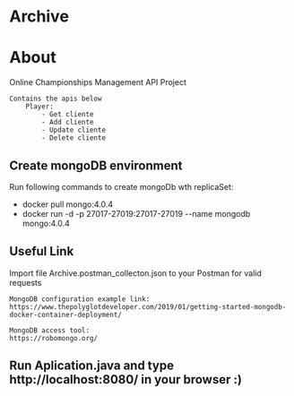 # Archive

# About 
Online Championships Management API Project

    Contains the apis below
        Player:
            - Get cliente
            - Add cliente
            - Update cliente
            - Delete cliente

## Create mongoDB environment    
    
Run following commands to create mongoDb wth replicaSet: 


- docker pull mongo:4.0.4
- docker run -d -p 27017-27019:27017-27019 --name mongodb mongo:4.0.4

## Useful Link
Import file Archive.postman_collecton.json to your Postman for valid requests
```
MongoDB configuration example link:
https://www.thepolyglotdeveloper.com/2019/01/getting-started-mongodb-docker-container-deployment/

MongoDB access tool:
https://robomongo.org/
```



## Run Aplication.java and type http://localhost:8080/ in your browser :)